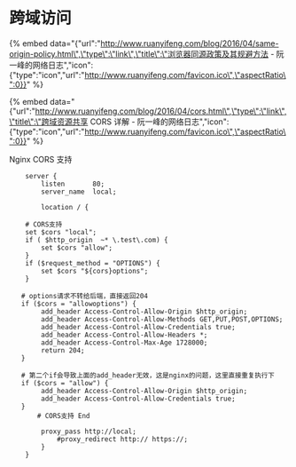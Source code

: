 # 跨域访问

{% embed data="{\"url\":\"http://www.ruanyifeng.com/blog/2016/04/same-origin-policy.html\",\"type\":\"link\",\"title\":\"浏览器同源政策及其规避方法 - 阮一峰的网络日志\",\"icon\":{\"type\":\"icon\",\"url\":\"http://www.ruanyifeng.com/favicon.ico\",\"aspectRatio\":0}}" %}

{% embed data="{\"url\":\"http://www.ruanyifeng.com/blog/2016/04/cors.html\",\"type\":\"link\",\"title\":\"跨域资源共享 CORS 详解 - 阮一峰的网络日志\",\"icon\":{\"type\":\"icon\",\"url\":\"http://www.ruanyifeng.com/favicon.ico\",\"aspectRatio\":0}}" %}



Nginx CORS 支持

```text
    server {
        listen       80;
        server_name  local;

        location / {

    # CORS支持
    set $cors "local";
    if ( $http_origin  ~* \.test\.com) {
        set $cors "allow";
    }
    if ($request_method = "OPTIONS") {
        set $cors "${cors}options";
    }

   # options请求不转给后端，直接返回204
   if ($cors = "allowoptions") {
        add_header Access-Control-Allow-Origin $http_origin;
        add_header Access-Control-Allow-Methods GET,PUT,POST,OPTIONS;
        add_header Access-Control-Allow-Credentials true;
        add_header Access-Control-Allow-Headers *;
        add_header Access-Control-Max-Age 1728000;
        return 204;
   }

   # 第二个if会导致上面的add_header无效，这是nginx的问题，这里直接重复执行下
   if ($cors = "allow") {
        add_header Access-Control-Allow-Origin $http_origin;
        add_header Access-Control-Allow-Credentials true;
   } 
       # CORS支持 End

        proxy_pass http://local;
            #proxy_redirect http:// https://;
        }
    }
```

